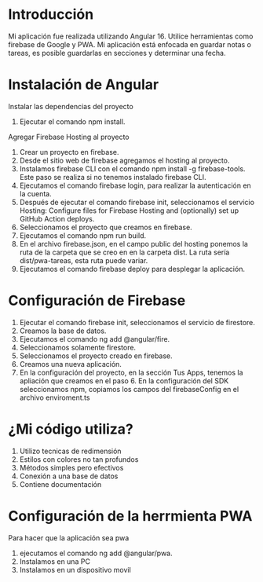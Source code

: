 # Introducción #

Mi aplicación fue realizada utilizando Angular 16.
Utilice herramientas como firebase de Google y PWA.
Mi aplicación está enfocada en guardar notas o tareas, es posible guardarlas en secciones y determinar una fecha.

# Instalación de Angular #

Instalar las dependencias del proyecto
1) Ejecutar el comando npm install.

Agregar Firebase Hosting al proyecto
1) Crear un proyecto en firebase.
2) Desde el sitio web de firebase agregamos el hosting al proyecto.
3) Instalamos firebase CLI con el comando npm install -g firebase-tools. Este paso se realiza si 
no tenemos instalado firebase CLI.
4) Ejecutamos el comando firebase login, para realizar la autenticación en la cuenta.
5) Después de ejecutar el comando firebase init, seleccionamos el servicio Hosting: Configure files for Firebase Hosting and (optionally) set up GitHub Action deploys.
6) Seleccionamos el proyecto que creamos en firebase.
7) Ejecutamos el comando npm run build.
8) En el archivo firebase.json, en el campo public del hosting ponemos la ruta de la carpeta que se creo en en la carpeta dist. La ruta sería dist/pwa-tareas, esta ruta puede variar.
9) Ejecutamos el comando firebase deploy para desplegar la aplicación.

# Configuración de Firebase # 

1) Ejecutar el comando firebase init, seleccionamos el servicio de firestore.
2) Creamos la base de datos.
3) Ejecutamos el comando ng add @angular/fire.
4) Seleccionamos solamente firestore.
5) Seleccionamos el proyecto creado en firebase.
6) Creamos una nueva aplicación.
7) En la configuración del proyecto, en la sección Tus Apps, tenemos la apliación que creamos en 
el paso 6. En la configuración del SDK seleccionamos npm, copiamos los campos del firebaseConfig 
en el archivo enviroment.ts

# ¿Mi código utiliza? #

1) Utilizo tecnicas de redimensión
2) Estilos con colores no tan profundos
3) Métodos simples pero efectivos
4) Conexión a una base de datos
5) Contiene documentación

# Configuración de la herrmienta PWA #

Para hacer que la aplicación sea pwa 
1) ejecutamos el comando ng add @angular/pwa.
2) Instalamos en una PC
3) Instalamos en un dispositivo movil